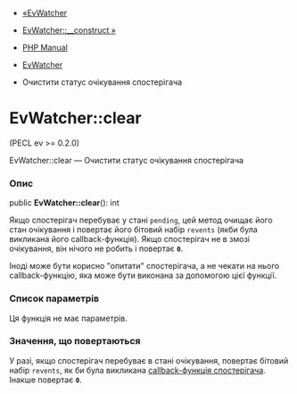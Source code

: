 - [«EvWatcher](class.evwatcher.md)
- [EvWatcher::\_\_construct »](evwatcher.construct.md)

- [PHP Manual](index.md)
- [EvWatcher](class.evwatcher.md)
- Очистити статус очікування спостерігача

# EvWatcher::clear

(PECL ev \>= 0.2.0)

EvWatcher::clear — Очистити статус очікування спостерігача

### Опис

public **EvWatcher::clear**(): int

Якщо спостерігач перебуває у стані `pending`, цей метод очищає його
стан очікування і повертає його бітовий набір `revents` (якби
була викликана його callback-функція). Якщо спостерігач не в змозі
очікування, він нічого не робить і повертає **`0`**.

Іноді може бути корисно "опитати" спостерігача, а не чекати на нього
callback-функцію, яка може бути виконана за допомогою цієї функції.

### Список параметрів

Ця функція не має параметрів.

### Значення, що повертаються

У разі, якщо спостерігач перебуває в стані очікування, повертає
бітовий набір `revents`, як би була викликана [callback-функція спостерігача](ev.watcher-callbacks.md). Інакше повертає
**`0`**.
